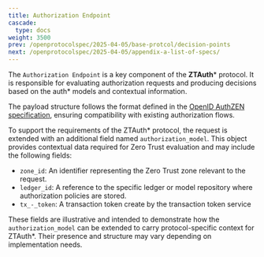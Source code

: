 ```yaml
---
title: Authorization Endpoint
cascade:
  type: docs
weight: 3500
prev: /openprotocolspec/2025-04-05/base-protcol/decision-points
next: /openprotocolspec/2025-04-05/appendix-a-list-of-specs/
---
```


The `Authorization Endpoint` is a key component of the **ZTAuth*** protocol. It is responsible for evaluating authorization requests and producing decisions based on the auth* models and contextual information.

The payload structure follows the format defined in the [OpenID AuthZEN specification](https://openid.net/specs/authorization-api-1_0-01.html), ensuring compatibility with existing authorization flows.

To support the requirements of the ZTAuth\* protocol, the request is extended with an additional field named `authorization_model`. This object provides contextual data required for Zero Trust evaluation and may include the following fields:

- `zone_id`: An identifier representing the Zero Trust zone relevant to the request.
- `ledger_id`: A reference to the specific ledger or model repository where authorization policies are stored.
- `tx_-_token`: A transaction token create by the transaction token service

These fields are illustrative and intended to demonstrate how the `authorization_model` can be extended to carry protocol-specific context for ZTAuth\*. Their presence and structure may vary depending on implementation needs.
